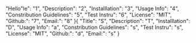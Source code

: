 "Hello"le": "1",
	"Description": "2",
	"Installlation": "3",
	"Usage Info": "4",
	"Constribution Guidelines": "5",
	"Test Instru": "6",
	"License": "MIT",
	"Github:": "7",
	"Email:": "8"
}{
	"Title": "S",
	"Description": "T",
	"Installlation": "D",
	"Usage Info": "a",
	"Constribution Guidelines": "s",
	"Test Instru": "s",
	"License": "MIT",
	"Github:": "d",
	"Email:": "s"
}